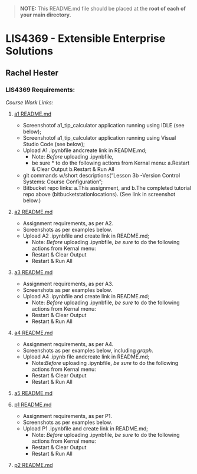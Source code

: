 > **NOTE:** This README.md file should be placed at the **root of each of your main directory.**

# LIS4369 - Extensible Enterprise Solutions

## Rachel Hester

### LIS4369 Requirements:

*Course Work Links:*

1. [a1 README.md](a1/README.md "My a1 README.md file")
    - Screenshotof a1_tip_calculator application running using IDLE (see below);
    - Screenshotof a1_tip_calculator application running using Visual Studio Code (see below);
    - Upload A1 .ipynbfile andcreate link in README.md;
        * Note: *Before* uploading .ipynbfile, 
        * be sure * to do the following actions from Kernal menu: 
            a.Restart & Clear Output
            b.Restart & Run All  
    - git commands w/short descriptions(“Lesson 3b -Version Control Systems: Course Configuration”;
    - Bitbucket repo links: 
            a.This assignment, and 
            b.The completed tutorial repo above (bitbucketstationlocations). (See link in screenshot below.)
   

2. [a2 README.md](a2/README.md "My a2 README.md file")
    - Assignment requirements, as per A2.
    - Screenshots as per examples below.
    - Upload A2 .ipynbfile and create link in README.md;
        - Note: *Before* uploading .ipynbfile, *be sure* to do the following actions from Kernal menu:
        - Restart & Clear Output
        - Restart & Run All
	

3. [a3 README.md](a3/README.md "My a3 README.md file")
    - Assignment requirements, as per A3.
    - Screenshots as per examples below.
    - Upload A3 .ipynbfile and create link in README.md;
        - Note: *Before* uploading .ipynbfile, *be sure* to do the following actions from Kernal menu:
        - Restart & Clear Output
        - Restart & Run All
    

4. [a4 README.md](a4/README.md "My a4 README.md file")
    - Assignment requirements, as per A4.
    - Screenshots as per examples below, including *graph*.
    - Upload A4 .ipynb file andcreate link in README.md;
        - Note:*Before* uploading .ipynbfile, *be sure* to do the following actions from Kernal menu:
        - Restart & Clear Output
        - Restart & Run All
    

5. [a5 README.md](a5/README.md "My a5 README.md file")
  

6. [p1 README.md](p1/README.md "My p1 README.md file")
    - Assignment requirements, as per P1.
    - Screenshots as per examples below.
    - Upload P1 .ipynbfile and create link in README.md;
        - Note: *Before* uploading .ipynbfile, *be sure* to do the following actions from Kernal menu:
        - Restart & Clear Output
        - Restart & Run All
    

7. [p2 README.md](p2/README.md "My p2 README.md file")
   


